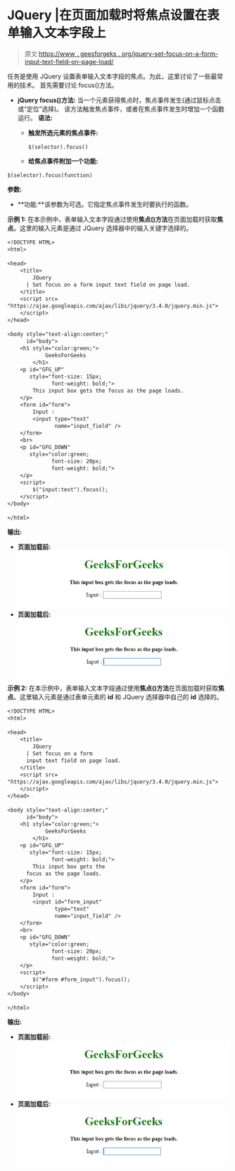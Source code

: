 # JQuery |在页面加载时将焦点设置在表单输入文本字段上

> 原文:[https://www . geesforgeks . org/jquery-set-focus-on-a-form-input-text-field-on-page-load/](https://www.geeksforgeeks.org/jquery-set-focus-on-a-form-input-text-field-on-page-load/)

任务是使用 JQuery 设置表单输入文本字段的焦点。为此，这里讨论了一些最常用的技术。
首先需要讨论 focus()方法。

*   **jQuery focus()方法:**
    当一个元素获得焦点时，焦点事件发生(通过鼠标点击或“定位”选择)。
    该方法触发焦点事件，或者在焦点事件发生时增加一个函数运行。
    **语法:**
    *   **触发所选元素的焦点事件:**

        ```
        $(selector).focus()

        ```

    *   **给焦点事件附加一个功能:**

```
$(selector).focus(function)

```

**参数:**

*   **功能:**该参数为可选。它指定焦点事件发生时要执行的函数。

**示例 1:** 在本示例中，表单输入文本字段通过使用**焦点()方法**在页面加载时获取**焦点**。这里的输入元素是通过 JQuery 选择器中的输入关键字选择的。

```
<!DOCTYPE HTML>
<html>

<head>
    <title>
        JQuery 
      | Set focus on a form input text field on page load.
    </title>
    <script src=
"https://ajax.googleapis.com/ajax/libs/jquery/3.4.0/jquery.min.js">
    </script>
</head>

<body style="text-align:center;" 
      id="body">
    <h1 style="color:green;">  
            GeeksForGeeks  
        </h1>
    <p id="GFG_UP" 
       style="font-size: 15px;
              font-weight: bold;">
        This input box gets the focus as the page loads.
    </p>
    <form id="form">
        Input :
        <input type="text"
               name="input_field" />
    </form>
    <br>
    <p id="GFG_DOWN" 
       style="color:green; 
              font-size: 20px; 
              font-weight: bold;">
    </p>
    <script>
        $("input:text").focus();
    </script>
</body>

</html>
```

**输出:**

*   **页面加载前:**
    ![](img/bd7fc5df80a2e68b07bf0d99ee1d9c42.png)
*   **页面加载后:**
    ![](img/0fcc54b35d5c618dbb10590dfb31ff85.png)

**示例 2:** 在本示例中，表单输入文本字段通过使用**焦点()方法**在页面加载时获取**焦点**。这里输入元素是通过表单元素的 **id** 和 JQuery 选择器中自己的 **id** 选择的。

```
<!DOCTYPE HTML>
<html>

<head>
    <title>
        JQuery 
      | Set focus on a form 
      input text field on page load.
    </title>
    <script src=
"https://ajax.googleapis.com/ajax/libs/jquery/3.4.0/jquery.min.js">
    </script>
</head>

<body style="text-align:center;" 
      id="body">
    <h1 style="color:green;">  
            GeeksForGeeks  
        </h1>
    <p id="GFG_UP" 
       style="font-size: 15px; 
              font-weight: bold;">
        This input box gets the
      focus as the page loads.
    </p>
    <form id="form">
        Input :
        <input id="form_input"
               type="text" 
               name="input_field" />
    </form>
    <br>
    <p id="GFG_DOWN"
       style="color:green; 
              font-size: 20px; 
              font-weight: bold;">
    </p>
    <script>
        $("#form #form_input").focus();
    </script>
</body>

</html>
```

**输出:**

*   **页面加载前:**
    ![](img/bd7fc5df80a2e68b07bf0d99ee1d9c42.png)
*   **页面加载后:**
    ![](img/0fcc54b35d5c618dbb10590dfb31ff85.png)